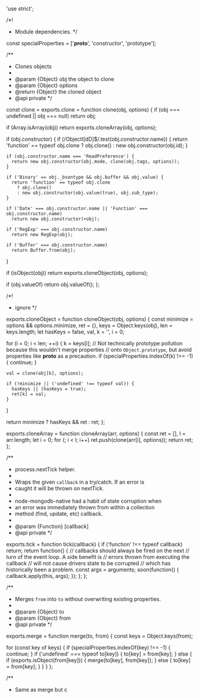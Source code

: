 'use strict';

/*!
 * Module dependencies.
 */

const specialProperties = ['__proto__', 'constructor', 'prototype'];

/**
 * Clones objects
 *
 * @param {Object} obj the object to clone
 * @param {Object} options
 * @return {Object} the cloned object
 * @api private
 */

const clone = exports.clone = function clone(obj, options) {
  if (obj === undefined || obj === null)
    return obj;

  if (Array.isArray(obj))
    return exports.cloneArray(obj, options);

  if (obj.constructor) {
    if (/ObjectI[dD]$/.test(obj.constructor.name)) {
      return 'function' == typeof obj.clone
        ? obj.clone()
        : new obj.constructor(obj.id);
    }

    if (obj.constructor.name === 'ReadPreference') {
      return new obj.constructor(obj.mode, clone(obj.tags, options));
    }

    if ('Binary' == obj._bsontype && obj.buffer && obj.value) {
      return 'function' == typeof obj.clone
        ? obj.clone()
        : new obj.constructor(obj.value(true), obj.sub_type);
    }

    if ('Date' === obj.constructor.name || 'Function' === obj.constructor.name)
      return new obj.constructor(+obj);

    if ('RegExp' === obj.constructor.name)
      return new RegExp(obj);

    if ('Buffer' === obj.constructor.name)
      return Buffer.from(obj);
  }

  if (isObject(obj))
    return exports.cloneObject(obj, options);

  if (obj.valueOf)
    return obj.valueOf();
};

/*!
 * ignore
 */

exports.cloneObject = function cloneObject(obj, options) {
  const minimize = options && options.minimize,
      ret = {},
      keys = Object.keys(obj),
      len = keys.length;
  let hasKeys = false,
      val,
      k = '',
      i = 0;

  for (i = 0; i < len; ++i) {
    k = keys[i];
    // Not technically prototype pollution because this wouldn't merge properties
    // onto `Object.prototype`, but avoid properties like __proto__ as a precaution.
    if (specialProperties.indexOf(k) !== -1) {
      continue;
    }

    val = clone(obj[k], options);

    if (!minimize || ('undefined' !== typeof val)) {
      hasKeys || (hasKeys = true);
      ret[k] = val;
    }
  }

  return minimize
    ? hasKeys && ret
    : ret;
};

exports.cloneArray = function cloneArray(arr, options) {
  const ret = [],
      l = arr.length;
  let i = 0;
  for (; i < l; i++)
    ret.push(clone(arr[i], options));
  return ret;
};

/**
 * process.nextTick helper.
 *
 * Wraps the given `callback` in a try/catch. If an error is
 * caught it will be thrown on nextTick.
 *
 * node-mongodb-native had a habit of state corruption when
 * an error was immediately thrown from within a collection
 * method (find, update, etc) callback.
 *
 * @param {Function} [callback]
 * @api private
 */

exports.tick = function tick(callback) {
  if ('function' !== typeof callback) return;
  return function() {
    // callbacks should always be fired on the next
    // turn of the event loop. A side benefit is
    // errors thrown from executing the callback
    // will not cause drivers state to be corrupted
    // which has historically been a problem.
    const args = arguments;
    soon(function() {
      callback.apply(this, args);
    });
  };
};

/**
 * Merges `from` into `to` without overwriting existing properties.
 *
 * @param {Object} to
 * @param {Object} from
 * @api private
 */

exports.merge = function merge(to, from) {
  const keys = Object.keys(from);

  for (const key of keys) {
    if (specialProperties.indexOf(key) !== -1) {
      continue;
    }
    if ('undefined' === typeof to[key]) {
      to[key] = from[key];
    } else {
      if (exports.isObject(from[key])) {
        merge(to[key], from[key]);
      } else {
        to[key] = from[key];
      }
    }
  }
};

/**
 * Same as merge but c